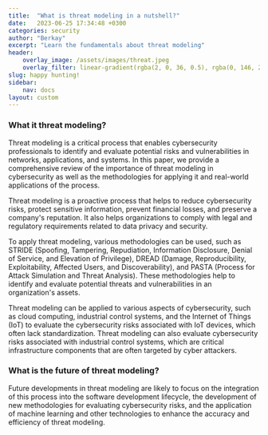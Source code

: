 ```yaml
---
title:  "What is threat modeling in a nutshell?"
date:   2023-06-25 17:34:48 +0300
categories: security
author: "Berkay"
excerpt: "Learn the fundamentals about threat modeling"
header:
    overlay_image: /assets/images/threat.jpeg
    overlay_filter: linear-gradient(rgba(2, 0, 36, 0.5), rgba(0, 146, 202, 0.5))
slug: happy hunting!
sidebar:
    nav: docs
layout: custom
---
```

### What it threat modeling?

Threat modeling is a critical process that enables cybersecurity professionals to identify and evaluate potential risks and vulnerabilities in networks, applications, and systems. In this paper, we provide a comprehensive review of the importance of threat modeling in cybersecurity as well as the methodologies for applying it and real-world applications of the process.

Threat modeling is a proactive process that helps to reduce cybersecurity risks, protect sensitive information, prevent financial losses, and preserve a company's reputation. It also helps organizations to comply with legal and regulatory requirements related to data privacy and security.

To apply threat modeling, various methodologies can be used, such as STRIDE (Spoofing, Tampering, Repudiation, Information Disclosure, Denial of Service, and Elevation of Privilege), DREAD (Damage, Reproducibility, Exploitability, Affected Users, and Discoverability), and PASTA (Process for Attack Simulation and Threat Analysis). These methodologies help to identify and evaluate potential threats and vulnerabilities in an organization's assets.

Threat modeling can be applied to various aspects of cybersecurity, such as cloud computing, industrial control systems, and the Internet of Things (IoT) to evaluate the cybersecurity risks associated with IoT devices, which often lack standardization. Threat modeling can also evaluate cybersecurity risks associated with industrial control systems, which are critical infrastructure components that are often targeted by cyber attackers.

### What is the future of threat modeling?

Future developments in threat modeling are likely to focus on the integration of this process into the software development lifecycle, the development of new methodologies for evaluating cybersecurity risks, and the application of machine learning and other technologies to enhance the accuracy and efficiency of threat modeling.

